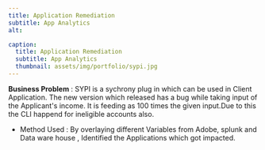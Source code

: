 ```yaml
---
title: Application Remediation
subtitle: App Analytics
alt: 

caption:
  title: Application Remediation 
  subtitle: App Analytics
  thumbnail: assets/img/portfolio/sypi.jpg
---
```

 **Business Problem** : SYPI is a sychrony plug in which can be used in Client Application. The new version which released has a bug while taking input of the Applicant's income. It is feeding as 100 times the given input.Due to this the CLI happend for ineligible accounts also. 

 * Method Used  : By overlaying different Variables from Adobe, splunk and Data ware house , Identified the Applications which got impacted.

 

